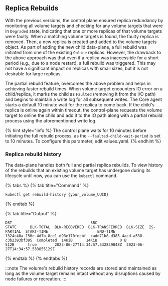 ## Replica Rebuilds

With the previous versions, the control plane ensured replica redundancy by monitoring all volume targets and checking for any volume targets that were in `Degraded` state, indicating that one or more replicas of that volume targets were faulty. When a matching volume targets is found, the faulty replica is removed. Then, a new replica is created and added to the volume targets object. As part of adding the new child data-plane, a full rebuild was initiated from one of the existing `Online` replicas.
However, the drawback to the above approach was that even if a replica was inaccessible for a short period (e.g., due to a node restart), a full rebuild was triggered. This may not have a significant impact on replicas with small sizes, but it is not desirable for large replicas.

The partial rebuild feature, overcomes the above problem and helps in achieving faster rebuild times. When volume target encounters IO error on a child/replica, it marks the child as `Faulted` (removing it from the I/O path) and begins to maintain a write log for all subsequent writes. The Core agent starts a default 10 minute wait for the replica to come back. If the child's replica is online again within timeout, the control-plane requests the volume target to online the child and add it to the IO path along with a partial rebuild process using the aforementioned write log.

<!--

**Full rebuild** and **partial rebuild** are two approaches used in the context of replica redundancy and data recovery in a distributed storage system.

### Full rebuild

A full rebuild refers to the process of completely reconstructing a faulty replica of a volume target in a distributed storage system. In this process, when the control plane detects a replica has faulted, possibly due to node failure, connectivity or other issues (**degraded state**), it removes the faulty replica and initiates the creation of a new replica. The new replica is then added to the volume. Once the new replica is added, the data-plane internally triggers a full rebuild by copying entire data from an already existing healthy replica into the newly added one.

:::note
A drawback of the full rebuild approach is that even if a replica becomes temporarily inaccessible due to reasons like a node restart, a full rebuild is triggered. This means that the entire replica, regardless of its size, is reconstructed from scratch. This can be time-consuming and inefficient, especially for large replicas.
:::

To address the drawback of full rebuild issue, a partial rebuild feature is introduced. 

### Partial rebuild

In the partial rebuild approach, when a volume target encounters an I/O error on a child/replica, it marks that child as **faulted**, effectively removing it from the I/O path. Simultaneously, the volume target starts maintaining a write log for all subsequent writes.

The Core agent, responsible for managing the replica status, waits for a pre-configured period, known as the **faulted child wait period**. During this time, it expects the replica to come back online. If the faulted replica becomes online within the timeout, the control plane instructs the volume target to bring the child online and include it in the I/O path. Additionally, a partial rebuild process is initiated using the previously recorded write log. The partial rebuild focuses only on the changes made since the replica was marked as faulty, thereby reducing the time and resources required compared to a full rebuild.

By implementing a partial rebuild strategy, the storage system can achieve faster rebuild times and avoid unnecessary full rebuilds for replicas that experience temporary interruptions or failures.

-->

{% hint style="info %}
The control plane waits for 10 minutes before initiating the full rebuild process, as the `--faulted-child-wait-period` is set to 10 minutes. To configure this parameter, edit values.yaml.
{% endhint %}


### Replica rebuild history 

The data-plane handles both full and partial replica rebuilds. To view history of the rebuilds that an existing volume target has undergone during its lifecycle until now, you can use the `kubectl` command.


{% tabs %}
{% tab title="Command" %}
```text
kubectl get rebuild-history {your_volume_UUID} 
```
{% endtab %}

{% tab title="Output" %}
```text
DST                                   SRC                                   STATE      BLK-TOTAL  BLK-RECOVERED  BLK-TRANSFERRED  BLK-SIZE  IS-PARTIAL  START-TIME                      END-TIME 
1324c40a-150e-4d7b-8ce1-d93e170fecbf  cadd71b8-d385-4acd-a538-c3b2393bf395  Completed  14KiB      14KiB          0 B              512B      true        2023-06-27T14:34:57.532859848Z  2023-06-27T14:34:57.533855129Z
```
{% endtab %}
{% endtabs %}

<!--
After hitting the curl command with the appropriate localhost and volume UUID (for example: `curl -X 'GET' \  'http://localhost:8081/v0/volumes/bd53de62-e6bb-4b72-a01a-4dcb7aa4d98b/rebuild' \  -H 'accept: application/json'`), you will receive a sample response like the following:


{% tabs %}
{% tab title="Response" %}
```text
{
  "targetUuid": "3c222a50-68df-4e5c-8e5a-33535009fc25",
  "records": [
    {
      "childUri": "nvmf://10.1.0.9:8420/nqn.2019-05.io.openebs:e5631b79-3223-4eeb-8df6-512cb6dc9b54?uuid=e5631b79-3223-4eeb-8df6-512cb6dc9b54",
      "srcUri": "bdev:///4bc36f32-fc83-4786-bc1a-58b6d5cefb81?uuid=4bc36f32-fc83-4786-bc1a-58b6d5cefb81",
      "rebuildJobState": "Completed",
      "blocksTotal": 14302,
      "blocksRecovered": 14302,
      "blocksTransferred": 0,
      "blockSize": 512,
      "isPartial": true,
      "startTime": "2023-06-27T05:09:13.680866230Z",
      "endTime": "2023-06-27T05:09:13.681847385Z"
    }
  ]
}
```
{% endtab %}
{% endtabs %}
-->

:::note
The volume's rebuild history records are stored and maintained as long as the volume target remains intact without any disruptions caused by node failures or recreation.
:::